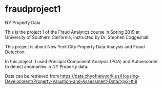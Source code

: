 # fraudproject1
NY Property Data

This is the project 1 of the Fraud Analytics course in Spring 2019 at University of Southern California, 
instructed by Dr. Stephen Coggeshall.

This project is about New York City Property Data Analysis and Fraud Detection.

In this project, I used Principal Component Analysis (PCA) and Autoencoder to detect anomarlies in NY Property data.

Data can be retrieved from https://data.cityofnewyork.us/Housing-Development/Property-Valuation-and-Assessment-Data/rgy2-tti8

